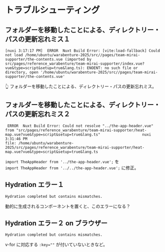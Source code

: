 # トラブルシューティング

## フォルダーを移動したことによる、ディレクトリー・パスの更新忘れミス１

```
[nuxi 3:17:17 PM]  ERROR  Nuxt Build Error: [vite:load-fallback] Could not load /home/ubuntu/warabenture-2025/src//pages/team-mirai-supporter/the-contents.vue (imported by src/pages/reference_warabenture/team-mirai-supporter/index.vue?vue&type=script&setup=true&lang.ts): ENOENT: no such file or directory, open '/home/ubuntu/warabenture-2025/src//pages/team-mirai-supporter/the-contents.vue'
```

👆 フォルダーを移動したことによる、ディレクトリー・パスの更新忘れミス。  


## フォルダーを移動したことによる、ディレクトリー・パスの更新忘れミス２

```
 ERROR  Nuxt Build Error: Could not resolve "../the-app-header.vue" from "src/pages/reference_warabenture/team-mirai-supporter/heat-map.vue?vue&type=script&setup=true&lang.ts"                   nuxi 3:31:46 PM
file: /home/ubuntu/warabenture-2025/src/pages/reference_warabenture/team-mirai-supporter/heat-map.vue?vue&type=script&setup=true&lang.ts
```

`import TheAppHeader from '../the-app-header.vue';` を  
`import TheAppHeader from '../../the-app-header.vue';` に修正。  


## Hydration エラー１

```
Hydration completed but contains mismatches.
```

動的に生成されるコンポーネントを置くと、このエラーになる？  


## Hydration エラー２ on ブラウザー

```
Hydration completed but contains mismatches.
```

v-for に対応する `:key=""` が付いていないときなど。  
